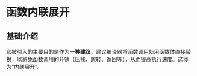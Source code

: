 # 函数内联展开

## 基础介绍

它被引入的主要目的是作为**一种建议**，建议编译器将函数调用处用函数体直接替换，以避免函数调用的开销（压栈、跳转、返回等），从而提高执行速度。这称为“内联展开”。
